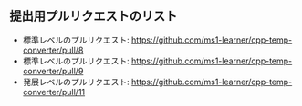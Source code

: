 ## 提出用プルリクエストのリスト

- 標準レベルのプルリクエスト: https://github.com/ms1-learner/cpp-temp-converter/pull/8
- 標準レベルのプルリクエスト: https://github.com/ms1-learner/cpp-temp-converter/pull/9
- 発展レベルのプルリクエスト: https://github.com/ms1-learner/cpp-temp-converter/pull/11

